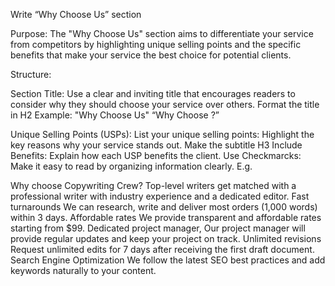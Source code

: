 Write “Why Choose Us” section 

Purpose:
The "Why Choose Us" section aims to differentiate your service from competitors by highlighting unique selling points and the specific benefits that make your service the best choice for potential clients.

Structure:

Section Title:
Use a clear and inviting title that encourages readers to consider why they should choose your service over others.
Format the title in H2 
Example: "Why Choose Us" “Why Choose <business name>?”


Unique Selling Points (USPs):
List your unique selling points: Highlight the key reasons why your service stands out.
Make the subtitle H3
Include Benefits: Explain how each USP benefits the client.
Use Checkmarcks: Make it easy to read by organizing information clearly.
E.g. 

Why choose Copywriting Crew?
Top-level writers get matched with a professional writer with industry experience and a dedicated editor.
Fast turnarounds We can research, write and deliver most orders (1,000 words) within 3 days.
Affordable rates We provide transparent and affordable rates starting from $99.
Dedicated project manager, Our project manager will provide regular updates and keep your project on track.
Unlimited revisions Request unlimited edits for 7 days after receiving the first draft document.
Search Engine Optimization We follow the latest SEO best practices and add keywords naturally to your content.
